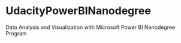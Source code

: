 # UdacityPowerBINanodegree
Data Analysis and Visualization with Microsoft Power BI Nanodegree Program
